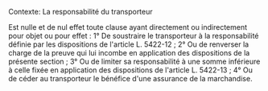 Contexte: La responsabilité du transporteur

Est nulle et de nul effet toute clause ayant directement ou indirectement pour objet ou pour effet : 1° De soustraire le transporteur à la responsabilité définie par les dispositions de l'article L. 5422-12 ; 2° Ou de renverser la charge de la preuve qui lui incombe en application des dispositions de la présente section ; 3° Ou de limiter sa responsabilité à une somme inférieure à celle fixée en application des dispositions de l'article L. 5422-13 ; 4° Ou de céder au transporteur le bénéfice d'une assurance de la marchandise.